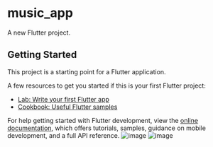# music_app

A new Flutter project.

## Getting Started

This project is a starting point for a Flutter application.

A few resources to get you started if this is your first Flutter project:

- [Lab: Write your first Flutter app](https://docs.flutter.dev/get-started/codelab)
- [Cookbook: Useful Flutter samples](https://docs.flutter.dev/cookbook)

For help getting started with Flutter development, view the
[online documentation](https://docs.flutter.dev/), which offers tutorials,
samples, guidance on mobile development, and a full API reference.
![image](https://user-images.githubusercontent.com/117489096/215220178-6fc04d90-0231-478f-bcfb-81ba1abf2f78.png)
![image](https://user-images.githubusercontent.com/117489096/215220185-bd821a3b-de9b-40f7-9007-b5c229bfd0e5.png)
